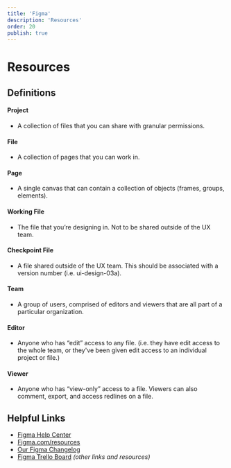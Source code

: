 ```yaml
---
title: 'Figma'
description: 'Resources'
order: 20
publish: true
---
```


# Resources

## Definitions

#### Project

-   A collection of files that you can share with granular permissions.

#### File

-   A collection of pages that you can work in.

#### Page

-   A single canvas that can contain a collection of objects (frames, groups, elements).

#### Working File

-   The file that you’re designing in. Not to be shared outside of the UX team.

#### Checkpoint File

-   A file shared outside of the UX team. This should be associated with a version number (i.e. ui-design-03a).

#### Team

-   A group of users, comprised of editors and viewers that are all part of a particular organization.

#### Editor

-   Anyone who has “edit” access to any file. (i.e. they have edit access to the whole team, or they've been given edit access to an individual project or file.)

#### Viewer

-   Anyone who has “view-only” access to a file. Viewers can also comment, export, and access redlines on a file.

##

## Helpful Links

-   [Figma Help Center](https://help.figma.com/)
-   [Figma.com/resources](https://www.figma.com/resources)
-   [Our Figma Changelog](https://docs.google.com/document/d/1F_8FkgdfLE8k7U-8CTQ5Ar6TpMKNT8b8CSKPYMmPWTQ/edit?usp=sharing)
-   [Figma Trello Board](https://trello.com/b/Wbg3e9dV) _(other links and resources)_
